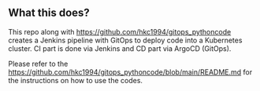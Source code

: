 ## What this does?
This repo along with https://github.com/hkc1994/gitops_pythoncode creates a Jenkins pipeline with GitOps to deploy code into a Kubernetes cluster. CI part is done via Jenkins and CD part via ArgoCD (GitOps).


Please refer to the https://github.com/hkc1994/gitops_pythoncode/blob/main/README.md for the instructions on how to use the codes.

